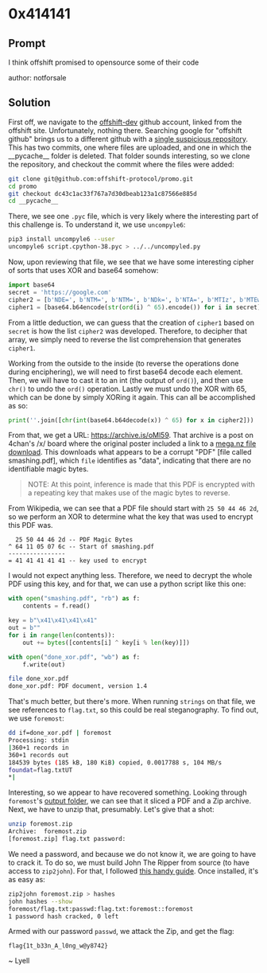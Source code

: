 # 0x414141

## Prompt

I think offshift promised to opensource some of their code

author: notforsale

## Solution

First off, we navigate to the [offshift-dev](https://github.com/offshift-dev/assets/commits/master) github account, linked from the offshift site. Unfortunately, nothing there. Searching google for "offshift github" brings us to a different github with a [single suspicious repository](https://github.com/offshift-protocol/promo). This has two commits, one where files are uploaded, and one in which the \_\_pycache\_\_ folder is deleted. That folder sounds interesting, so we clone the repository, and checkout the commit where the files were added:

```bash
git clone git@github.com:offshift-protocol/promo.git
cd promo
git checkout dc43c1ac33f767a7d30dbeab123a1c87566e885d
cd __pycache__
```

There, we see one `.pyc` file, which is very likely where the interesting part of this challenge is. To understand it, we use `uncompyle6`:

```bash
pip3 install uncompyle6 --user
uncompyle6 script.cpython-38.pyc > ../../uncompyled.py
```

Now, upon reviewing that file, we see that we have some interesting cipher of sorts that uses XOR and base64 somehow:

```python
import base64
secret = 'https://google.com'
cipher2 = [b'NDE=', b'NTM=', b'NTM=', b'NDk=', b'NTA=', b'MTIz', b'MTEw', b'MTEw', b'MzI=', b'NTE=', b'MzQ=', b'NDE=', b'NDA=', b'NTU=', b'MzY=', b'MTEx', b'NDA=', b'NTA=', b'MTEw', b'NDY=', b'MTI=', b'NDU=', b'MTE2', b'MTIw']
cipher1 = [base64.b64encode(str(ord(i) ^ 65).encode()) for i in secret]
```

From a little deduction, we can guess that the creation of `cipher1` based on `secret` is how the list `cipher2` was developed. Therefore, to decipher that array, we simply need to reverse the list comprehension that generates `cipher1`.

Working from the outside to the inside (to reverse the operations done during enciphering), we will need to first base64 decode each element. Then, we will have to cast it to an int (the output of `ord()`), and then use `chr()` to undo the `ord()` operation. Lastly we must undo the XOR with 65, which can be done by simply XORing it again. This can all be accomplished as so:

```python
print(''.join([chr(int(base64.b64decode(x)) ^ 65) for x in cipher2]))
```

From that, we get a URL: https://archive.is/oMl59. That archive is a post on 4chan's /x/ board where the original poster included a link to a [mega.nz file download](https://mega.nz/file/AAdDyIoB#gpj5s9N9-VnbNhSdkJ24Yyq3BWSYimoxanP-p03gQWs). This downloads what appears to be a corrupt "PDF" [file called smashing.pdf], which `file` identifies as "data", indicating that there are no identifiable magic bytes. 

> NOTE: At this point, inference is made that this PDF is encrypted with a repeating key that makes use of the magic bytes to reverse. 

From Wikipedia, we can see that a PDF file should start with `25 50 44 46 2d`, so we perform an XOR to determine what the key that was used to encrypt this PDF was.

```
  25 50 44 46 2d -- PDF Magic Bytes
^ 64 11 05 07 6c -- Start of smashing.pdf
----------------
= 41 41 41 41 41 -- key used to encrypt
```

I would not expect anything less. Therefore, we need to decrypt the whole PDF using this key, and for that, we can use a python script like this one:

```python
with open("smashing.pdf", "rb") as f:
    contents = f.read()

key = b"\x41\x41\x41\x41"
out = b""
for i in range(len(contents)):
    out += bytes([contents[i] ^ key[i % len(key)]])

with open("done_xor.pdf", "wb") as f:
    f.write(out)
```

```bash
file done_xor.pdf
done_xor.pdf: PDF document, version 1.4
```

That's much better, but there's more. When running `strings` on that file, we see references to `flag.txt`, so this could be real steganography. To find out, we use `foremost`:

```bash
dd if=done_xor.pdf | foremost
Processing: stdin
|360+1 records in
360+1 records out
184539 bytes (185 kB, 180 KiB) copied, 0.0017788 s, 104 MB/s
foundat=flag.txtUT
*|
```

Interesting, so we appear to have recovered something. Looking through `foremost`'s [output folder](output), we can see that it sliced a PDF and a Zip archive. Next, we have to unzip that, presumably. Let's give that a shot:

```bash
unzip foremost.zip
Archive:  foremost.zip
[foremost.zip] flag.txt password: 
```

We need a password, and because we do not know it, we are going to have to crack it. To do so, we must build John The Ripper from source (to have access to `zip2john`). For that, I followed [this handy guide](https://hackthestuff.com/article/how-to-install-john-the-ripper-in-linux-and-crack-password). Once installed, it's as easy as:

```bash
zip2john foremost.zip > hashes
john hashes --show
foremost/flag.txt:passwd:flag.txt:foremost::foremost
1 password hash cracked, 0 left
```

Armed with our password `passwd`, we attack the Zip, and get the flag:

```
flag{1t_b33n_A_l0ng_w@y8742}
```

~ Lyell
